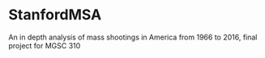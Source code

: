 # StanfordMSA
An in depth analysis of mass shootings in America from 1966 to 2016, final project for MGSC 310
